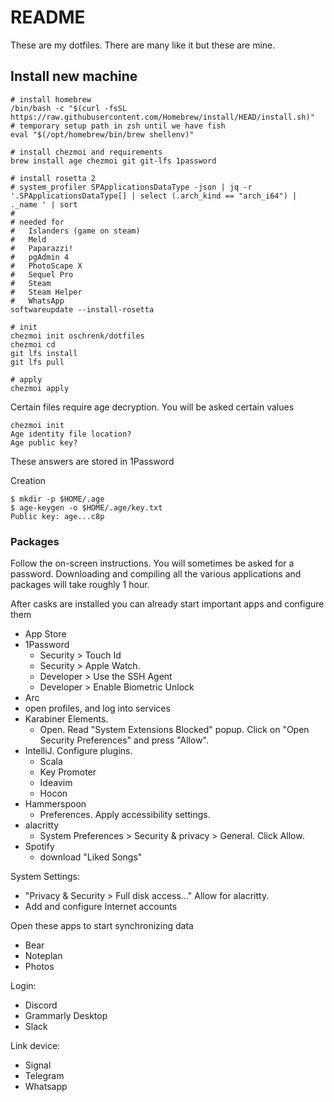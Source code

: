 # README #

These are my dotfiles. There are many like it but these are mine.

## Install new machine

```
# install homebrew
/bin/bash -c "$(curl -fsSL https://raw.githubusercontent.com/Homebrew/install/HEAD/install.sh)"
# temporary setup path in zsh until we have fish
eval "$(/opt/homebrew/bin/brew shellenv)"

# install chezmoi and requirements
brew install age chezmoi git git-lfs 1password

# install rosetta 2
# system_profiler SPApplicationsDataType -json | jq -r '.SPApplicationsDataType[] | select (.arch_kind == "arch_i64") | ._name ' | sort
#
# needed for
#   Islanders (game on steam)
#   Meld
#   Paparazzi!
#   pgAdmin 4
#   PhotoScape X
#   Sequel Pro
#   Steam
#   Steam Helper
#   WhatsApp
softwareupdate --install-rosetta

# init
chezmoi init oschrenk/dotfiles
chezmoi cd
git lfs install
git lfs pull

# apply
chezmoi apply
```

Certain files require age decryption. You will be asked certain values

```
chezmoi init
Age identity file location?
Age public key?
```

These answers are stored in 1Password

Creation
```
$ mkdir -p $HOME/.age
$ age-keygen -o $HOME/.age/key.txt
Public key: age...c8p
```

### Packages

Follow the on-screen instructions. You will sometimes be asked for a password.
Downloading and compiling all the various applications and packages will take roughly 1 hour.

After casks are installed you can already start important apps and configure them

- App Store
- 1Password
  - Security > Touch Id
  - Security > Apple Watch.
  - Developer > Use the SSH Agent
  - Developer > Enable Biometric Unlock
- Arc
- open profiles, and log into services
- Karabiner Elements.
  - Open. Read "System Extensions Blocked" popup. Click on "Open Security Preferences" and press "Allow".
- IntelliJ. Configure plugins.
  - Scala
  - Key Promoter
  - Ideavim
  - Hocon
- Hammerspoon
  - Preferences. Apply accessibility settings.
- alacritty
  - System Preferences > Security & privacy > General. Click Allow.
- Spotify
  - download "Liked Songs"

System Settings:
- "Privacy & Security > Full disk access..." Allow for alacritty.
- Add and configure Internet accounts

Open these apps to start synchronizing data
- Bear
- Noteplan
- Photos

Login:
- Discord
- Grammarly Desktop
- Slack

Link device:
- Signal
- Telegram
- Whatsapp
